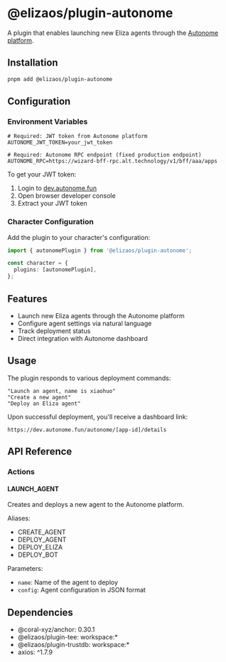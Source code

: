 # @elizaos/plugin-autonome

A plugin that enables launching new Eliza agents through the [Autonome platform](https://dev.autonome.fun).

## Installation

```bash
pnpm add @elizaos/plugin-autonome
```

## Configuration

### Environment Variables

```env
# Required: JWT token from Autonome platform
AUTONOME_JWT_TOKEN=your_jwt_token

# Required: Autonome RPC endpoint (fixed production endpoint)
AUTONOME_RPC=https://wizard-bff-rpc.alt.technology/v1/bff/aaa/apps
```

To get your JWT token:

1. Login to [dev.autonome.fun](https://dev.autonome.fun)
2. Open browser developer console
3. Extract your JWT token

### Character Configuration

Add the plugin to your character's configuration:

```typescript
import { autonomePlugin } from '@elizaos/plugin-autonome';

const character = {
  plugins: [autonomePlugin],
};
```

## Features

- Launch new Eliza agents through the Autonome platform
- Configure agent settings via natural language
- Track deployment status
- Direct integration with Autonome dashboard

## Usage

The plugin responds to various deployment commands:

```plaintext
"Launch an agent, name is xiaohuo"
"Create a new agent"
"Deploy an Eliza agent"
```

Upon successful deployment, you'll receive a dashboard link:

```
https://dev.autonome.fun/autonome/[app-id]/details
```

## API Reference

### Actions

#### LAUNCH_AGENT

Creates and deploys a new agent to the Autonome platform.

Aliases:

- CREATE_AGENT
- DEPLOY_AGENT
- DEPLOY_ELIZA
- DEPLOY_BOT

Parameters:

- `name`: Name of the agent to deploy
- `config`: Agent configuration in JSON format

## Dependencies

- @coral-xyz/anchor: 0.30.1
- @elizaos/plugin-tee: workspace:\*
- @elizaos/plugin-trustdb: workspace:\*
- axios: ^1.7.9
